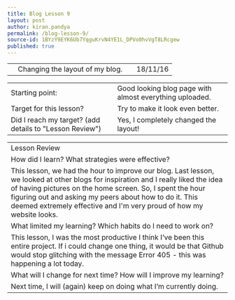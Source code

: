 ```yaml
---
title: Blog Lesson 9
layout: post
author: kiran.pandya
permalink: /blog-lesson-9/
source-id: 1BYzY9EYK6Ub7YqguKrvN4YE1L_DPVo0hvVgT8LRcgew
published: true
---
```

<table>
  <tr>
    <td></td>
    <td>Changing the layout of my blog. </td>
    <td></td>
    <td>18/11/16</td>
  </tr>
</table>


<table>
  <tr>
    <td>Starting point:</td>
    <td>Good looking blog page with almost everything uploaded.</td>
  </tr>
  <tr>
    <td>Target for this lesson?</td>
    <td>Try to make it look even better. </td>
  </tr>
  <tr>
    <td>Did I reach my target? 
(add details to "Lesson Review")</td>
    <td> Yes, I completely changed the layout!</td>
  </tr>
</table>


<table>
  <tr>
    <td>Lesson Review</td>
  </tr>
  <tr>
    <td>How did I learn? What strategies were effective? </td>
  </tr>
  <tr>
    <td>This lesson, we had the hour to improve our blog. Last lesson, we looked at other blogs for inspiration and I really liked the idea of having pictures on the home screen. So, I spent the hour figuring out and asking my peers about how to do it. This deemed extremely effective and I'm very proud of how my website looks.</td>
  </tr>
  <tr>
    <td>What limited my learning? Which habits do I need to work on? </td>
  </tr>
  <tr>
    <td>This lesson, I was the most productive I think I’ve been this entire project. If i could change one thing, it would be that Github would stop glitching with the message Error 405 - this was happening a lot today. </td>
  </tr>
  <tr>
    <td>What will I change for next time? How will I improve my learning?</td>
  </tr>
  <tr>
    <td>Next time, I will (again) keep on doing what I’m currently doing.</td>
  </tr>
</table>


